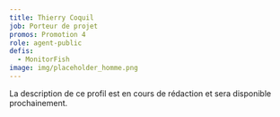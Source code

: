 ```yaml
---
title: Thierry Coquil
job: Porteur de projet
promos: Promotion 4
role: agent-public
defis:
  - MonitorFish
image: img/placeholder_homme.png
---
```

La description de ce profil est en cours de rédaction et sera disponible prochainement.